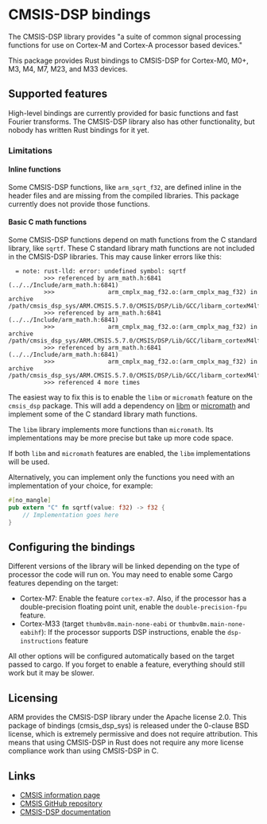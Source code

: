 # CMSIS-DSP bindings

The CMSIS-DSP library provides "a suite of common signal processing functions for use on Cortex-M and Cortex-A processor
based devices."

This package provides Rust bindings to CMSIS-DSP for Cortex-M0, M0+, M3, M4, M7, M23, and M33 devices.

## Supported features

High-level bindings are currently provided for basic functions and fast Fourier transforms. The CMSIS-DSP library also
has other functionality, but nobody has written Rust bindings for it yet.

### Limitations

#### Inline functions

Some CMSIS-DSP functions, like `arm_sqrt_f32`, are defined inline in the header files and are missing from the compiled
libraries. This package currently does not provide those functions.

#### Basic C math functions

Some CMSIS-DSP functions depend on math functions from the C standard library, like `sqrtf`. These C standard library
math functions are not included in the CMSIS-DSP libraries. This may cause linker errors like this:

```
  = note: rust-lld: error: undefined symbol: sqrtf
          >>> referenced by arm_math.h:6841 (../../Include/arm_math.h:6841)
          >>>               arm_cmplx_mag_f32.o:(arm_cmplx_mag_f32) in archive /path/cmsis_dsp_sys/ARM.CMSIS.5.7.0/CMSIS/DSP/Lib/GCC/libarm_cortexM4lf_math.a
          >>> referenced by arm_math.h:6841 (../../Include/arm_math.h:6841)
          >>>               arm_cmplx_mag_f32.o:(arm_cmplx_mag_f32) in archive /path/cmsis_dsp_sys/ARM.CMSIS.5.7.0/CMSIS/DSP/Lib/GCC/libarm_cortexM4lf_math.a
          >>> referenced by arm_math.h:6841 (../../Include/arm_math.h:6841)
          >>>               arm_cmplx_mag_f32.o:(arm_cmplx_mag_f32) in archive /path/cmsis_dsp_sys/ARM.CMSIS.5.7.0/CMSIS/DSP/Lib/GCC/libarm_cortexM4lf_math.a
          >>> referenced 4 more times
```

The easiest way to fix this is to enable the `libm` or `micromath` feature on the `cmsis_dsp` package.
This will add a dependency on [libm](https://crates.io/crates/libm) or [micromath](https://crates.io/crates/micromath)
and implement some of the C standard library math functions.

The `libm` library implements more functions than `micromath`. Its implementations may be more precise but take up
more code space.

If both `libm` and `micromath` features are enabled, the `libm` implementations will be used.

Alternatively, you can implement only the functions you need with an implementation of your choice, for example:

```rust
#[no_mangle]
pub extern "C" fn sqrtf(value: f32) -> f32 {
    // Implementation goes here
}
```

## Configuring the bindings

Different versions of the library will be linked depending on the type of processor the code will run on.
You may need to enable some Cargo features depending on the target:

 * Cortex-M7: Enable the feature `cortex-m7`. Also, if the processor has a double-precision floating point unit, enable
   the `double-precision-fpu` feature.
 * Cortex-M33 (target `thumbv8m.main-none-eabi` or `thumbv8m.main-none-eabihf`): If the processor supports DSP 
   instructions, enable the `dsp-instructions` feature
   
All other options will be configured automatically based on the target passed to cargo. If you forget to enable a
feature, everything should still work but it may be slower.

## Licensing

ARM provides the CMSIS-DSP library under the Apache license 2.0. This package of bindings (cmsis_dsp_sys) is released
under the 0-clause BSD license, which is extremely permissive and does not require attribution. This means that using
CMSIS-DSP in Rust does not require any more license compliance work than using CMSIS-DSP in C.

## Links

* [CMSIS information page](https://www.arm.com/why-arm/technologies/cmsis)
* [CMSIS GitHub repository](https://github.com/ARM-software/CMSIS_5/)
* [CMSIS-DSP documentation](https://arm-software.github.io/CMSIS_5/DSP/html/index.html)
